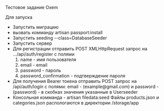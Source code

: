 Тестовое задание Oxem

Для запуска

<ul>
    <li>
    Запустить миграцию
    </li>
    <li>
    вызвать комманду artisan passport:install
    </li>
    <li>
          Запустить seeding --class=DatabaseSeeder
    </li>
    <li>
     Запустить сервер
    </li>
    <li>
    Для регистрации отправить POST XMLHttpRequest запрос на .../api/auth/register
    c полями 
        <ol>
        <li>
        name - имя пользователя
        </li>
        <li>
        email - email
        </li>        
        <li>
        password - пароль
        </li>        
        <li>
        password_confirmation - подтверждение пароля
        </li>
        </ol>
    </li>
    <li>
        Для получения Bearer токена отправить POST запрос на /api/auth/login
        c полями: email - (example@gmail.com) и password - (password) - в скобках значения указанные в Userseeder
    </li>
    <li>
        Консольная комманда - artisan filedata:seed
        Файлы products.json и categories.json распологаются в директории /storage/app
    </li>
    
</ul>
